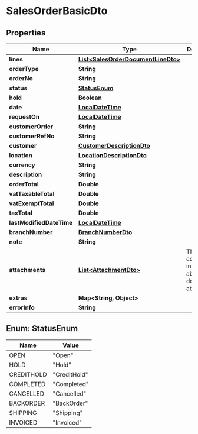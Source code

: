 
# SalesOrderBasicDto

## Properties
Name | Type | Description | Notes
------------ | ------------- | ------------- | -------------
**lines** | [**List&lt;SalesOrderDocumentLineDto&gt;**](SalesOrderDocumentLineDto.md) |  |  [optional]
**orderType** | **String** |  |  [optional]
**orderNo** | **String** |  |  [optional]
**status** | [**StatusEnum**](#StatusEnum) |  |  [optional]
**hold** | **Boolean** |  |  [optional]
**date** | [**LocalDateTime**](LocalDateTime.md) |  |  [optional]
**requestOn** | [**LocalDateTime**](LocalDateTime.md) |  |  [optional]
**customerOrder** | **String** |  |  [optional]
**customerRefNo** | **String** |  |  [optional]
**customer** | [**CustomerDescriptionDto**](CustomerDescriptionDto.md) |  |  [optional]
**location** | [**LocationDescriptionDto**](LocationDescriptionDto.md) |  |  [optional]
**currency** | **String** |  |  [optional]
**description** | **String** |  |  [optional]
**orderTotal** | **Double** |  |  [optional]
**vatTaxableTotal** | **Double** |  |  [optional]
**vatExemptTotal** | **Double** |  |  [optional]
**taxTotal** | **Double** |  |  [optional]
**lastModifiedDateTime** | [**LocalDateTime**](LocalDateTime.md) |  |  [optional]
**branchNumber** | [**BranchNumberDto**](BranchNumberDto.md) |  |  [optional]
**note** | **String** |  |  [optional]
**attachments** | [**List&lt;AttachmentDto&gt;**](AttachmentDto.md) | The data containing information about the document attachments |  [optional]
**extras** | **Map&lt;String, Object&gt;** |  |  [optional]
**errorInfo** | **String** |  |  [optional]


<a name="StatusEnum"></a>
## Enum: StatusEnum
Name | Value
---- | -----
OPEN | &quot;Open&quot;
HOLD | &quot;Hold&quot;
CREDITHOLD | &quot;CreditHold&quot;
COMPLETED | &quot;Completed&quot;
CANCELLED | &quot;Cancelled&quot;
BACKORDER | &quot;BackOrder&quot;
SHIPPING | &quot;Shipping&quot;
INVOICED | &quot;Invoiced&quot;



